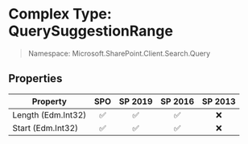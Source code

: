 # Complex Type: QuerySuggestionRange

> Namespace: Microsoft.SharePoint.Client.Search.Query

## Properties

Property | SPO | SP 2019 | SP 2016 | SP 2013
----------|:---:|:-------:|:-------:|:-------:
Length (Edm.Int32) | ✅ | ✅ | ✅ | ❌
Start (Edm.Int32) | ✅ | ✅ | ✅ | ❌